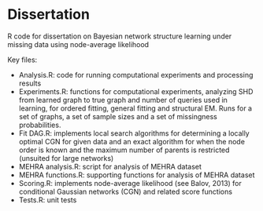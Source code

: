 # Dissertation
R code for dissertation on Bayesian network structure learning under missing data using node-average likelihood

Key files:
- Analysis.R: code for running computational experiments and processing results
- Experiments.R: functions for computational experiments, analyzing SHD from learned graph to true graph and number of queries used in learning, for ordered fitting, general fitting and structural EM. Runs for a set of graphs, a set of sample sizes and a set of missingness probabilities.
- Fit DAG.R: implements local search algorithms for determining a locally optimal CGN for given data and an exact algorithm for when the node order is known and the maximum number of parents is restricted (unsuited for large networks)
- MEHRA analysis.R: script for analysis of MEHRA dataset
- MEHRA functions.R: supporting functions for analysis of MEHRA dataset
- Scoring.R: implements node-average likelihood (see Balov, 2013) for conditional Gaussian networks (CGN) and related score functions
- Tests.R: unit tests
